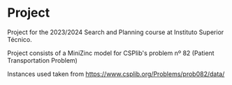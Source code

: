 # Project
Project for the 2023/2024 Search and Planning course at Instituto Superior Técnico.

Project consists of a MiniZinc model for CSPlib's problem nº 82 (Patient Transportation Problem)

Instances used taken from https://www.csplib.org/Problems/prob082/data/
